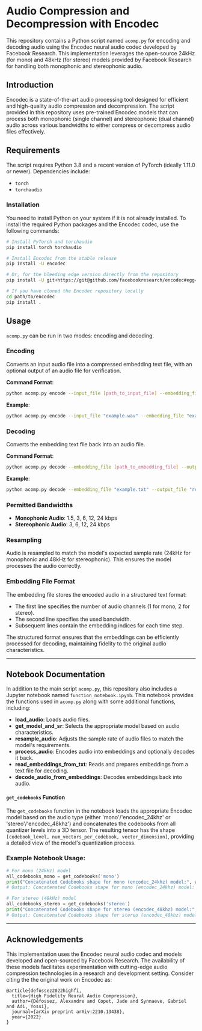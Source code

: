 
# Audio Compression and Decompression with Encodec

This repository contains a Python script named `acomp.py` for encoding and decoding audio using the Encodec neural audio codec developed by Facebook Research. This implementation leverages the open-source 24kHz (for mono) and 48kHz (for stereo) models provided by Facebook Research for handling both monophonic and stereophonic audio.

## Introduction

Encodec is a state-of-the-art audio processing tool designed for efficient and high-quality audio compression and decompression. The script provided in this repository uses pre-trained Encodec models that can process both monophonic (single channel) and stereophonic (dual channel) audio across various bandwidths to either compress or decompress audio files effectively.

## Requirements

The script requires Python 3.8 and a recent version of PyTorch (ideally 1.11.0 or newer). Dependencies include:

- `torch`
- `torchaudio`

### Installation

You need to install Python on your system if it is not already installed. To install the required Python packages and the Encodec codec, use the following commands:

```bash
# Install PyTorch and torchaudio
pip install torch torchaudio

# Install Encodec from the stable release
pip install -U encodec

# Or, for the bleeding edge version directly from the repository
pip install -U git+https://git@github.com/facebookresearch/encodec#egg=encodec

# If you have cloned the Encodec repository locally
cd path/to/encodec
pip install .
```

## Usage

`acomp.py` can be run in two modes: encoding and decoding.

### Encoding

Converts an input audio file into a compressed embedding text file, with an optional output of an audio file for verification.

**Command Format**:
```bash
python acomp.py encode --input_file [path_to_input_file] --embedding_file [path_to_output_embedding_file] --bandwidth [bandwidth] [--output_file [path_to_output_audio_file]]
```

**Example**:
```bash
python acomp.py encode --input_file "example.wav" --embedding_file "example.txt" --bandwidth 6
```

### Decoding

Converts the embedding text file back into an audio file.

**Command Format**:
```bash
python acomp.py decode --embedding_file [path_to_embedding_file] --output_file [path_to_output_audio_file]
```

**Example**:
```bash
python acomp.py decode --embedding_file "example.txt" --output_file "reconstructed_example.wav"
```

### Permitted Bandwidths

- **Monophonic Audio**: 1.5, 3, 6, 12, 24 kbps
- **Stereophonic Audio**: 3, 6, 12, 24 kbps

### Resampling

Audio is resampled to match the model's expected sample rate (24kHz for monophonic and 48kHz for stereophonic). This ensures the model processes the audio correctly.

### Embedding File Format

The embedding file stores the encoded audio in a structured text format:
- The first line specifies the number of audio channels (1 for mono, 2 for stereo).
- The second line specifies the used bandwidth.
- Subsequent lines contain the embedding indices for each time step.

The structured format ensures that the embeddings can be efficiently processed for decoding, maintaining fidelity to the original audio characteristics.

---

## Notebook Documentation

In addition to the main script `acomp.py`, this repository also includes a Jupyter notebook named `function_notebook.ipynb`. This notebook provides the functions used in `acomp.py` along with some additional functions, including:

- **load_audio**: Loads audio files.
- **get_model_and_sr**: Selects the appropriate model based on audio characteristics.
- **resample_audio**: Adjusts the sample rate of audio files to match the model's requirements.
- **process_audio**: Encodes audio into embeddings and optionally decodes it back.
- **read_embeddings_from_txt**: Reads and prepares embeddings from a text file for decoding.
- **decode_audio_from_embeddings**: Decodes embeddings back into audio.

#### `get_codebooks` Function

The `get_codebooks` function in the notebook loads the appropriate Encodec model based on the audio type (either 'mono'/'encodec_24khz' or 'stereo'/'encodec_48khz') and concatenates the codebooks from all quantizer levels into a 3D tensor. The resulting tensor has the shape `[codebook_level, num_vectors_per_codebook, vector_dimension]`, providing a detailed view of the model's quantization process.

### Example Notebook Usage:

```python
# For mono (24kHz) model
all_codebooks_mono = get_codebooks('mono')
print("Concatenated Codebooks shape for mono (encodec_24khz) model:", all_codebooks_mono.shape)
# Output: Concatenated Codebooks shape for mono (encodec_24khz) model: torch.Size([32, 1024, 128])

# For stereo (48kHz) model
all_codebooks_stereo = get_codebooks('stereo')
print("Concatenated Codebooks shape for stereo (encodec_48khz) model:", all_codebooks_stereo.shape)
# Output: Concatenated Codebooks shape for stereo (encodec_48khz) model: torch.Size([16, 1024, 128])
```

---

## Acknowledgements

This implementation uses the Encodec neural audio codec and models developed and open-sourced by Facebook Research. The availability of these models facilitates experimentation with cutting-edge audio compression technologies in a research and development setting. Consider citing the the original work on Encodec as:

```
@article{defossez2022highfi,
  title={High Fidelity Neural Audio Compression},
  author={Défossez, Alexandre and Copet, Jade and Synnaeve, Gabriel and Adi, Yossi},
  journal={arXiv preprint arXiv:2210.13438},
  year={2022}
}
```

